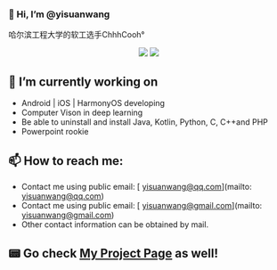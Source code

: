 ### 👋 Hi, I’m @yisuanwang
  
哈尔滨工程大学的软工选手ChhhCooh°  

<p align="center">
  <img src ="https://github-readme-stats.vercel.app/api?username=yisuanwang&show_icons=true&hide_border=true&include_all_commits=true&count_private=true">
  <img src ="https://github-readme-stats.vercel.app/api/top-langs/?username=yisuanwang&layout=compact&hide_border=true&langs_count=4&include_all_commits=true&count_private=true">
</p>

## 🔭 I’m currently working on 
* Android | iOS | HarmonyOS developing
* Computer Vison in deep learning 
* Be able to uninstall and install Java, Kotlin, Python, C, C++and PHP
* Powerpoint rookie

## 📫 How to reach me: 
* Contact me using public email: [ yisuanwang@qq.com](mailto: yisuanwang@qq.com)
* Contact me using public email: [ yisuanwang@gmail.com](mailto: yisuanwang@gmail.com)
* Other contact information can be obtained by mail.

## 📟 Go check [My Project Page](http://limonstudio.top) as well!
